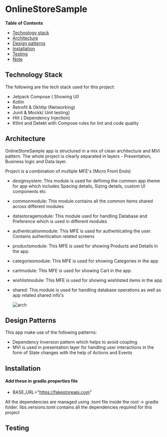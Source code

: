 # OnlineStoreSample

**Table of Contents**

- [Technology stack](#technology-stack)
- [Architecture](#architecture)
- [Design patterns](#design-patterns)
- [Installation](#installation)
- [Testing](#testing)
- [Note](#note)

## Technology Stack
The following are the tech stack used for this project:
- Jetpack Compose ( Showing UI)
- Kotlin
- Retrofit & Okhttp (Networking)
- Junit & Mockk( Unit testing)
- Hilt ( Dependency Injection)
- Ktlint and Detekt with Compose rules for lint and code quality

## Architecture
OnlineStoreSample app is structured in a mix of clean architecture and MVI pattern.
The whole project is clearly separated in layers - Presentation, Business logic and Data layer.

Project is a combination of multiple MFE's (Micro Front Ends)
- *designsystem*: This module is used for defining the common app theme for app which includes Spacing details, Sizing details, custom UI components etc
- commonmodule: This module contains all the common items shared across different modules
- datastoragemodule: This module used for handling Database and Preference which is used in different modules
- authenticationmodule: This MFE is used for authenticating the user. Contains authentication related screens
- productsmodule: This MFE is used for showing Products and Details in the app. 
- categoriesmodule: This MFE is used for showing Categories in the app
- cartmodule: This MFE is used for showing Cart in the app.
- wishlistmodule: This MFE is used for showing wishlisted items in the app
- shared: This module is used for handling database operations as well as app related shared info's

  ![arch](https://github.com/user-attachments/assets/8af276ac-f0c5-4a10-a1a3-b65ce1238e0e)


## Design Patterns

This app make use of the following patterns:
 - Dependency Inversion pattern which helps to avoid coupling
 - MVI is used in presentation layer for handling user interactions in the form of State changes with the help of Actions and Events

## Installation
#### Add these in gradle.properties file
- BASE_URL="https://fakestoreapi.com"

All the dependencies are managed using .toml file inside the root -> gradle folder.
libs.versions.toml contains all the dependencies required for this project

## Testing
